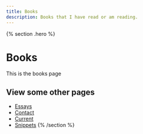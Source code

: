 ```yaml
---
title: Books
description: Books that I have read or am reading.
---
```


{% section .hero %}
# Books
This is the books page

## View some other pages 

- [Essays](/essays)
- [Contact](/contact)
- [Current](/current)
- [Snippets](/snippets)
{% /section %}

